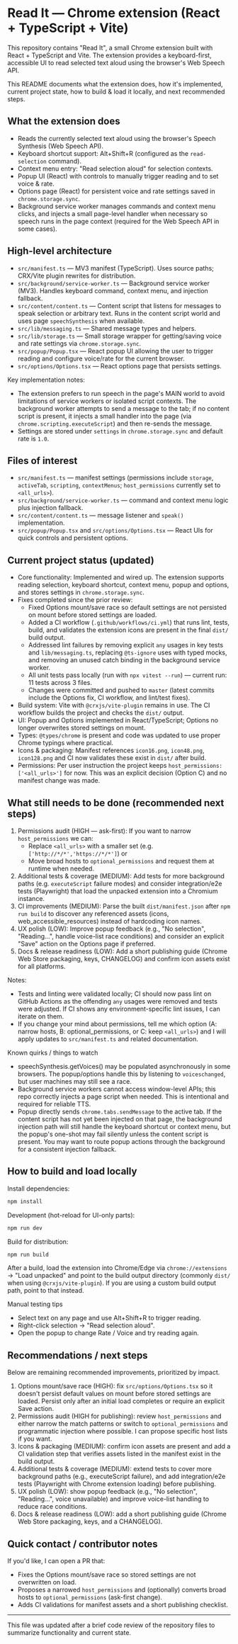 # Read It — Chrome extension (React + TypeScript + Vite)

This repository contains "Read It", a small Chrome extension built with React + TypeScript and Vite. The extension provides a keyboard-first, accessible UI to read selected text aloud using the browser's Web Speech API.

This README documents what the extension does, how it's implemented, current project state, how to build & load it locally, and next recommended steps.

## What the extension does

- Reads the currently selected text aloud using the browser's Speech Synthesis (Web Speech API).
- Keyboard shortcut support: Alt+Shift+R (configured as the `read-selection` command).
- Context menu entry: "Read selection aloud" for selection contexts.
- Popup UI (React) with controls to manually trigger reading and to set voice & rate.
- Options page (React) for persistent voice and rate settings saved in `chrome.storage.sync`.
- Background service worker manages commands and context menu clicks, and injects a small page-level handler when necessary so speech runs in the page context (required for the Web Speech API in some cases).

## High-level architecture

- `src/manifest.ts` — MV3 manifest (TypeScript). Uses source paths; CRX/Vite plugin rewrites for distribution.
- `src/background/service-worker.ts` — Background service worker (MV3). Handles keyboard command, context menu, and injection fallback.
- `src/content/content.ts` — Content script that listens for messages to speak selection or arbitrary text. Runs in the content script world and uses page `speechSynthesis` when available.
- `src/lib/messaging.ts` — Shared message types and helpers.
- `src/lib/storage.ts` — Small storage wrapper for getting/saving voice and rate settings via `chrome.storage.sync`.
- `src/popup/Popup.tsx` — React popup UI allowing the user to trigger reading and configure voice/rate for the current browser.
- `src/options/Options.tsx` — React options page that persists settings.

Key implementation notes:
- The extension prefers to run speech in the page's MAIN world to avoid limitations of service workers or isolated script contexts. The background worker attempts to send a message to the tab; if no content script is present, it injects a small handler into the page (via `chrome.scripting.executeScript`) and then re-sends the message.
- Settings are stored under `settings` in `chrome.storage.sync` and default rate is `1.0`.

## Files of interest

- `src/manifest.ts` — manifest settings (permissions include `storage`, `activeTab`, `scripting`, `contextMenus`; `host_permissions` currently set to `<all_urls>`).
- `src/background/service-worker.ts` — command and context menu logic plus injection fallback.
- `src/content/content.ts` — message listener and `speak()` implementation.
- `src/popup/Popup.tsx` and `src/options/Options.tsx` — React UIs for quick controls and persistent options.

## Current project status (updated)

- Core functionality: Implemented and wired up. The extension supports reading selection, keyboard shortcut, context menu, popup and options, and stores settings in `chrome.storage.sync`.
- Fixes completed since the prior review:
	- Fixed Options mount/save race so default settings are not persisted on mount before stored settings are loaded.
	- Added a CI workflow (`.github/workflows/ci.yml`) that runs lint, tests, build, and validates the extension icons are present in the final `dist/` build output.
	- Addressed lint failures by removing explicit `any` usages in key tests and `lib/messaging.ts`, replacing `@ts-ignore` uses with typed mocks, and removing an unused catch binding in the background service worker.
	- All unit tests pass locally (run with `npx vitest --run`) — current run: 11 tests across 3 files.
	- Changes were committed and pushed to `master` (latest commits include the Options fix, CI workflow, and lint/test fixes).
- Build system: Vite with `@crxjs/vite-plugin` remains in use. The CI workflow builds the project and checks the `dist/` output.
- UI: Popup and Options implemented in React/TypeScript; Options no longer overwrites stored settings on mount.
- Types: `@types/chrome` is present and code was updated to use proper Chrome typings where practical.
- Icons & packaging: Manifest references `icon16.png`, `icon48.png`, `icon128.png` and CI now validates these exist in `dist/` after build.
- Permissions: Per user instruction the project keeps `host_permissions: ['<all_urls>']` for now. This was an explicit decision (Option C) and no manifest change was made.

## What still needs to be done (recommended next steps)

1. Permissions audit (HIGH — ask-first): If you want to narrow `host_permissions` we can:
	 - Replace `<all_urls>` with a smaller set (e.g. `['http://*/*','https://*/*']`) or
	 - Move broad hosts to `optional_permissions` and request them at runtime when needed.
2. Additional tests & coverage (MEDIUM): Add tests for more background paths (e.g. `executeScript` failure modes) and consider integration/e2e tests (Playwright) that load the unpacked extension into a Chromium instance.
3. CI improvements (MEDIUM): Parse the built `dist/manifest.json` after `npm run build` to discover any referenced assets (icons, web_accessible_resources) instead of hardcoding icon names.
4. UX polish (LOW): Improve popup feedback (e.g., "No selection", "Reading…", handle voice-list race conditions) and consider an explicit "Save" action on the Options page if preferred.
5. Docs & release readiness (LOW): Add a short publishing guide (Chrome Web Store packaging, keys, CHANGELOG) and confirm icon assets exist for all platforms.

Notes:
- Tests and linting were validated locally; CI should now pass lint on GitHub Actions as the offending `any` usages were removed and tests were adjusted. If CI shows any environment-specific lint issues, I can iterate on them.
- If you change your mind about permissions, tell me which option (A: narrow hosts, B: optional_permissions, or C: keep `<all_urls>`) and I will apply updates to `src/manifest.ts` and related documentation.

Known quirks / things to watch

- speechSynthesis.getVoices() may be populated asynchronously in some browsers. The popup/options handle this by listening to `voiceschanged`, but user machines may still see a race.
- Background service workers cannot access window-level APIs; this repo correctly injects a page script when needed. This is intentional and required for reliable TTS.
- Popup directly sends `chrome.tabs.sendMessage` to the active tab. If the content script has not yet been injected on that page, the background injection path will still handle the keyboard shortcut or context menu, but the popup's one-shot may fail silently unless the content script is present. You may want to route popup actions through the background for a consistent injection fallback.

## How to build and load locally

Install dependencies:

```bash
npm install
```

Development (hot-reload for UI-only parts):

```bash
npm run dev
```

Build for distribution:

```bash
npm run build
```

After a build, load the extension into Chrome/Edge via `chrome://extensions` → "Load unpacked" and point to the build output directory (commonly `dist/` when using `@crxjs/vite-plugin`). If you are using a custom build output path, point to that instead.

Manual testing tips

- Select text on any page and use Alt+Shift+R to trigger reading.
- Right-click selection -> "Read selection aloud".
- Open the popup to change Rate / Voice and try reading again.

## Recommendations / next steps

Below are remaining recommended improvements, prioritized by impact.

1. Options mount/save race (HIGH): fix `src/options/Options.tsx` so it doesn't persist default values on mount before stored settings are loaded. Persist only after an initial load completes or require an explicit Save action.
2. Permissions audit (HIGH for publishing): review `host_permissions` and either narrow the match patterns or switch to `optional_permissions` and programmatic injection where possible. I can propose specific host lists if you want.
3. Icons & packaging (MEDIUM): confirm icon assets are present and add a CI validation step that verifies assets listed in the manifest exist in the build output.
4. Additional tests & coverage (MEDIUM): extend tests to cover more background paths (e.g., executeScript failure), and add integration/e2e tests (Playwright with Chrome extension loading) before publishing.
5. UX polish (LOW): show popup feedback (e.g., "No selection", "Reading…", voice unavailable) and improve voice-list handling to reduce race conditions.
6. Docs & release readiness (LOW): add a short publishing guide (Chrome Web Store packaging, keys, and a CHANGELOG).

## Quick contact / contributor notes

If you'd like, I can open a PR that:
- Fixes the Options mount/save race so stored settings are not overwritten on load.
- Proposes a narrowed `host_permissions` and (optionally) converts broad hosts to `optional_permissions` (ask-first change).
- Adds CI validations for manifest assets and a short publishing checklist.

---

This file was updated after a brief code review of the repository files to summarize functionality and current state.

